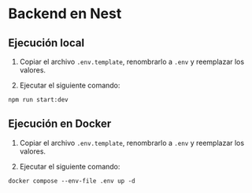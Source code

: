 # Backend en Nest

## Ejecución local

1. Copiar el archivo `.env.template`, renombrarlo a `.env` y reemplazar los valores.

2. Ejecutar el siguiente comando:

```
npm run start:dev
```

## Ejecución en Docker

1. Copiar el archivo `.env.template`, renombrarlo a `.env` y reemplazar los valores.

2. Ejecutar el siguiente comando:

```
docker compose --env-file .env up -d
```
